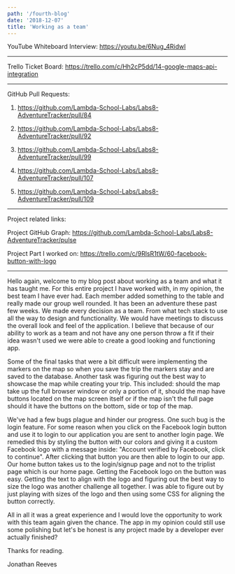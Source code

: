 ```yaml
---
path: '/fourth-blog'
date: '2018-12-07'
title: 'Working as a team'
---
```


YouTube Whiteboard Interview:
https://youtu.be/6Nug_4RidwI

---

Trello Ticket Board:
https://trello.com/c/Hh2cP5dd/14-google-maps-api-integration

---

GitHub Pull Requests:

1. https://github.com/Lambda-School-Labs/Labs8-AdventureTracker/pull/84

2. https://github.com/Lambda-School-Labs/Labs8-AdventureTracker/pull/92

3. https://github.com/Lambda-School-Labs/Labs8-AdventureTracker/pull/99

4. https://github.com/Lambda-School-Labs/Labs8-AdventureTracker/pull/107

5. https://github.com/Lambda-School-Labs/Labs8-AdventureTracker/pull/109

---

Project related links:

Project GitHub Graph: https://github.com/Lambda-School-Labs/Labs8-AdventureTracker/pulse

Project Part I worked on: https://trello.com/c/9RlsR1tW/60-facebook-button-with-logo

---

Hello again, welcome to my blog post about working as a team and what it has taught me. For this entire project I have worked with, in my opinion, the best team I have ever had. Each member added something to the table and really made our group well rounded. It has been an adventure these past few weeks. We made every decision as a team. From what tech stack to use all the way to design and functionality. We would have meetings to discuss the overall look and feel of the application. I believe that because of our ability to work as a team and not have any one person throw a fit if their idea wasn't used we were able to create a good looking and functioning app.

Some of the final tasks that were a bit difficult were implementing the markers on the map so when you save the trip the markers stay and are saved to the database. Another task was figuring out the best way to showcase the map while creating your trip. This included: should the map take up the full browser window or only a portion of it, should the map have buttons located on the map screen itself or if the map isn't the full page should it have the buttons on the bottom, side or top of the map.

We've had a few bugs plague and hinder our progress. One such bug is the login feature. For some reason when you click on the Facebook login button and use it to login to our application you are sent to another login page. We remedied this by styling the button with our colors and giving it a custom Facebook logo with a message inside: "Account verified by Facebook, click to continue". After clicking that button you are then able to login to our app. Our home button takes us to the login/signup page and not to the triplist page which is our home page. Getting the Facebook logo on the button was easy. Getting the text to align with the logo and figuring out the best way to size the logo was another challenge all together. I was able to figure out by just playing with sizes of the logo and then using some CSS for aligning the button correctly.

All in all it was a great experience and I would love the opportunity to work with this team again given the chance. The app in my opinion could still use some polishing but let's be honest is any project made by a developer ever actually finished?

Thanks for reading.

Jonathan Reeves
